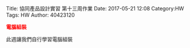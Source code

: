 Title: 協同產品設計實習 第十三周作業
Date: 2017-05-21 12:08
Category:HW
Tags: HW
Author: 40423120 

<b><font color="red">電腦組裝</font></b>

<!-- PELICAN_END_SUMMARY -->


此週讓我們自行學習電腦組裝




